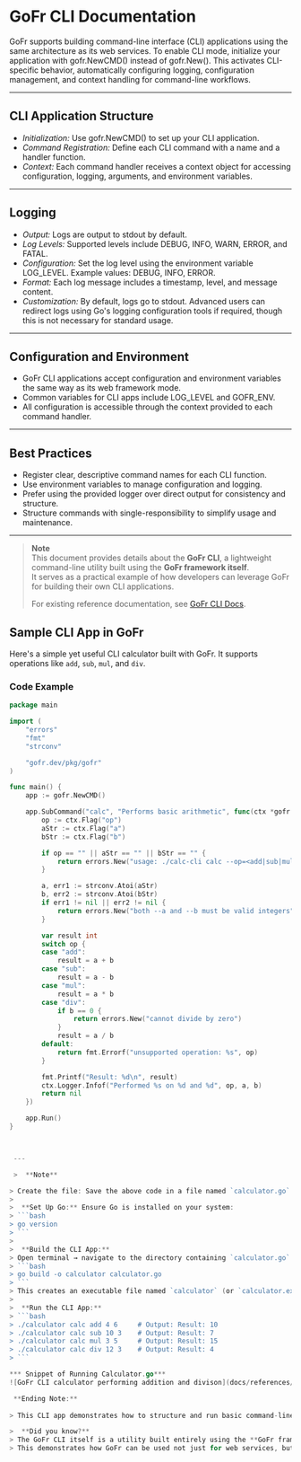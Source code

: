 # GoFr CLI Documentation

GoFr supports building command-line interface (CLI) applications using the same architecture as its web services. To enable CLI mode, initialize your application with gofr.NewCMD() instead of gofr.New(). This activates CLI-specific behavior, automatically configuring logging, configuration management, and context handling for command-line workflows.

 ---

## CLI Application Structure

- *Initialization:* Use gofr.NewCMD() to set up your CLI application.
- *Command Registration:* Define each CLI command with a name and a handler function.
- *Context:* Each command handler receives a context object for accessing configuration, logging, arguments, and environment variables.

 ---

## Logging

- *Output:* Logs are output to stdout by default.
- *Log Levels:* Supported levels include DEBUG, INFO, WARN, ERROR, and FATAL.
- *Configuration:* Set the log level using the environment variable LOG_LEVEL. Example values: DEBUG, INFO, ERROR.
- *Format:* Each log message includes a timestamp, level, and message content.
- *Customization:* By default, logs go to stdout. Advanced users can redirect logs using Go's logging configuration tools if required, though this is not necessary for standard usage.

 ---

## Configuration and Environment

- GoFr CLI applications accept configuration and environment variables the same way as its web framework mode.
- Common variables for CLI apps include LOG_LEVEL and GOFR_ENV.
- All configuration is accessible through the context provided to each command handler.

 ---

## Best Practices

- Register clear, descriptive command names for each CLI function.
- Use environment variables to manage configuration and logging.
- Prefer using the provided logger over direct output for consistency and structure.
- Structure commands with single-responsibility to simplify usage and maintenance.

 ---
 > **Note**  
> This document provides details about the **GoFr CLI**, a lightweight command-line utility built using the **GoFr framework itself**.  
> It serves as a practical example of how developers can leverage GoFr for building their own CLI applications.  
>  
> For existing reference documentation, see [GoFr CLI Docs](https://gofr.dev/docs/references/gofrcli).


 ## Sample CLI App in GoFr

Here's a simple yet useful CLI calculator built with GoFr. It supports operations like `add`, `sub`, `mul`, and `div`.

### Code Example

```go
package main

import (
	"errors"
	"fmt"
	"strconv"

	"gofr.dev/pkg/gofr"
)

func main() {
	app := gofr.NewCMD()

	app.SubCommand("calc", "Performs basic arithmetic", func(ctx *gofr.Context) error {
		op := ctx.Flag("op")
		aStr := ctx.Flag("a")
		bStr := ctx.Flag("b")

		if op == "" || aStr == "" || bStr == "" {
			return errors.New("usage: ./calc-cli calc --op=<add|sub|mul|div> --a=<num1> --b=<num2>")
		}

		a, err1 := strconv.Atoi(aStr)
		b, err2 := strconv.Atoi(bStr)
		if err1 != nil || err2 != nil {
			return errors.New("both --a and --b must be valid integers")
		}

		var result int
		switch op {
		case "add":
			result = a + b
		case "sub":
			result = a - b
		case "mul":
			result = a * b
		case "div":
			if b == 0 {
				return errors.New("cannot divide by zero")
			}
			result = a / b
		default:
			return fmt.Errorf("unsupported operation: %s", op)
		}

		fmt.Printf("Result: %d\n", result)
		ctx.Logger.Infof("Performed %s on %d and %d", op, a, b)
		return nil
	})

	app.Run()
}



 ---

 >  **Note**

> Create the file: Save the above code in a file named `calculator.go`.  
>  
>  **Set Up Go:** Ensure Go is installed on your system:  
> ```bash
> go version
> ```  
>  
>  **Build the CLI App:**  
> Open terminal → navigate to the directory containing `calculator.go` → run:  
> ```bash
> go build -o calculator calculator.go
> ```  
> This creates an executable file named `calculator` (or `calculator.exe` on Windows).  
>  
>  **Run the CLI App:**  
> ```bash
> ./calculator calc add 4 6     # Output: Result: 10  
> ./calculator calc sub 10 3    # Output: Result: 7  
> ./calculator calc mul 3 5     # Output: Result: 15  
> ./calculator calc div 12 3    # Output: Result: 4
> ```

*** Snippet of Running Calculator.go***
![GoFr CLI calculator performing addition and divison](docs/references/gofrcmd/calculator.png)

 **Ending Note:**
   
> This CLI app demonstrates how to structure and run basic command-line utilities using Go. You can enhance it further by adding error handling, more operations, or using third-party CLI libraries like Cobra for advanced features.

>  **Did you know?**  
> The GoFr CLI itself is a utility built entirely using the **GoFr framework**.  
> This demonstrates how GoFr can be used not just for web services, but also for building powerful command-line tools.
